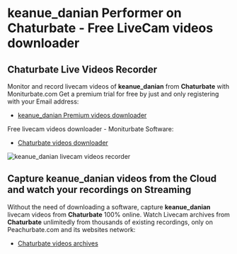 # keanue_danian Performer on Chaturbate - Free LiveCam videos downloader

## Chaturbate Live Videos Recorder

Monitor and record livecam videos of **keanue_danian** from **Chaturbate** with Moniturbate.com
Get a premium trial for free by just and only registering with your Email address:
* [keanue_danian Premium videos downloader](https://moniturbate.com/request-demo-licence-key.html)

Free livecam videos downloader - Moniturbate Software:
* [Chaturbate videos downloader](https://moniturbate.com/moniturbate-download-software.html)

![keanue_danian livecam videos recorder](https://peachurnet.com/templates/moniturbate-software.png)


## Capture keanue_danian videos from the Cloud and watch your recordings on Streaming

Without the need of downloading a software, capture **keanue_danian** livecam videos from **Chaturbate** 100% online.
Watch Livecam archives from **Chaturbate** unlimitedly from thousands of existing recordings, only on Peachurbate.com and its websites network:
* [Chaturbate videos archives](https://peachurnet.com/)